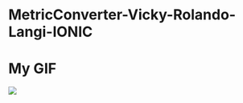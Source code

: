 # MetricConverter-Vicky-Rolando-Langi-IONIC

# My GIF
![](https://github.com/Vqylangi/MetricConverter-Vicky-Rolando-Langi-IONIC/assets/MetricConverter-VickyRolandoLangi.gif)
